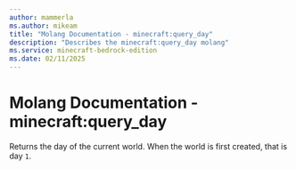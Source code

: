 ```yaml
---
author: mammerla
ms.author: mikeam
title: "Molang Documentation - minecraft:query_day"
description: "Describes the minecraft:query_day molang"
ms.service: minecraft-bedrock-edition
ms.date: 02/11/2025 
---
```


# Molang Documentation - minecraft:query_day

Returns the day of the current world. When the world is first created, that is day `1`.
